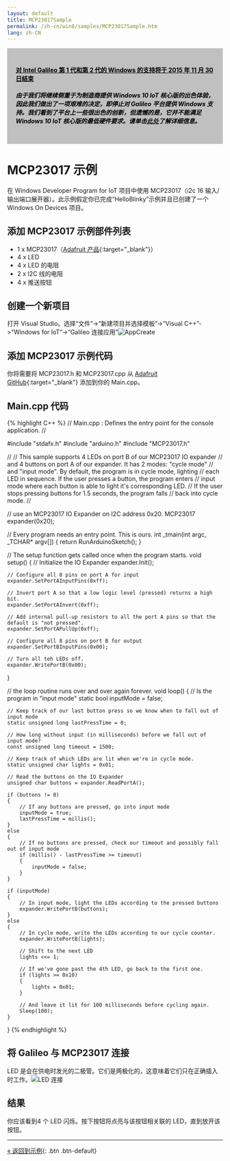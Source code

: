 ```yaml
---
layout: default
title: MCP23017Sample
permalink: /zh-cn/win8/samples/MCP23017Sample.htm
lang: zh-CN
---
```


<div style="background-color:Silver; color:black; padding:20px;">
	<h4><u>对 Intel Galileo 第 1 代和第 2 代的 Windows 的支持将于 2015 年 11 月 30 日结束</u></h4>
	<p><h5>由于我们将继续侧重于为制造商提供 Windows 10 IoT 核心版的出色体验，因此我们做出了一项艰难的决定，即停止对 Galileo 平台提供 Windows 支持。我们看到了平台上一些很出色的创新，但遗憾的是，它并不能满足 Windows 10 IoT 核心版的最低硬件要求。请单击<a href="http://go.microsoft.com/fwlink/?LinkId=690091" target="_blank">此处</a>了解详细信息。</h5></p>
</div>

# MCP23017 示例
在 Windows Developer Program for IoT 项目中使用 MCP23017（i2c 16 输入/输出端口展开器）。此示例假定你已完成“HelloBlinky”示例并且已创建了一个 Windows On Devices 项目。

## 添加 MCP23017 示例部件列表
* 1 x MCP23017（[Adafruit 产品](http://www.adafruit.com/search?q=MCP23017){:target="_blank"}）
* 4 x LED
* 4 x LED 的电阻
* 2 x I2C 线的电阻
* 4 x 推送按钮

## 创建一个新项目
打开 Visual Studio。选择“文件”-\>“新建项目并选择模板”-\>“Visual C++”-\>“Windows for IoT”-\>“Galileo 连接应用”![AppCreate]({{site.baseurl}}/Resources/images/Nuget_AppCreate.png)

## 添加 MCP23017 示例代码
你将需要将 MCP23017.h 和 MCP23017.cpp 从 [Adafruit GitHub](https://github.com/adafruit/Adafruit-MCP23017-Arduino-Library){:target="_blank"} 添加到你的 Main.cpp。

## Main.cpp 代码

{% highlight C++ %}
// Main.cpp : Defines the entry point for the console application.
//

#include "stdafx.h"
#include "arduino.h"
#include "MCP23017.h"

//
// This sample supports 4 LEDs on port B of our MCP23017 IO expander
// and 4 buttons on port A of our expander.  It has 2 modes: "cycle mode"
// and "input mode".  By default, the program is in cycle mode, lighting
// each LED in sequence.  If the user presses a button, the program enters
// input mode where each button is able to light it's corresponding LED.
// If the user stops pressing buttons for 1.5 seconds, the program falls
// back into cycle mode.
//

// use an MCP23017 IO Expander on I2C address 0x20.
MCP23017 expander(0x20);

// Every program needs an entry point.  This is ours.
int _tmain(int argc, _TCHAR* argv[])
{
    return RunArduinoSketch();
}

// The setup function gets called once when the program starts.
void setup()
{
	// Initialize the IO Expander
	expander.Init();

	// Configure all 8 pins on port A for input
	expander.SetPortAInputPins(0xff);

	// Invert port A so that a low logic level (pressed) returns a high bit.
	expander.SetPortAInvert(0xff);

	// Add internal pull-up resistors to all the port A pins so that the default is "not pressed".
	expander.SetPortAPullUp(0xff);

	// Configure all 8 pins on port B for output
	expander.SetPortBInputPins(0x00);

	// Turn all teh LEDs off.
	expander.WritePortB(0x00);
}

// the loop routine runs over and over again forever.
void loop()
{
	// Is the program in "input mode"
	static bool inputMode = false;

	// Keep track of our last button press so we know when to fall out of input mode
	static unsigned long lastPressTime = 0;

	// How long without input (in milliseconds) before we fall out of input mode?
	const unsigned long timeout = 1500;

	// Keep track of which LEDs are lit when we're in cycle mode.
	static unsigned char lights = 0x01;

	// Read the buttons on the IO Expander
	unsigned char buttons = expander.ReadPortA();

	if (buttons != 0)
	{
		// If any buttons are pressed, go into input mode
		inputMode = true;
		lastPressTime = millis();
	}
	else
	{
		// If no buttons are pressed, check our timeout and possibly fall out of input mode
		if (millis() - lastPressTime >= timeout)
		{
			inputMode = false;
		}
	}

	if (inputMode)
	{
		// In input mode, light the LEDs according to the pressed buttons
		expander.WritePortB(buttons);
	}
	else
	{
		// In cycle mode, write the LEDs according to our cycle counter.
		expander.WritePortB(lights);

		// Shift to the next LED
		lights <<= 1;

		// If we've gone past the 4th LED, go back to the first one.
		if (lights >= 0x10)
		{
			lights = 0x01;
		}

		// And leave it lit for 100 milliseconds before cycling again.
		Sleep(100);
	}
}
{% endhighlight %}

## 将 Galileo 与 MCP23017 连接
LED 是会在供电时发光的二极管。它们是两极化的，这意味着它们只在正确插入时工作。![LED 连接]({{site.baseurl}}/Resources/images/MCP23017Sample.png)


## 结果
你应该看到4 个 LED 闪烁。按下按钮将点亮与该按钮相关联的 LED，直到放开该按钮。

---
[&laquo; 返回到示例](SampleApps.htm){: .btn .btn-default}
